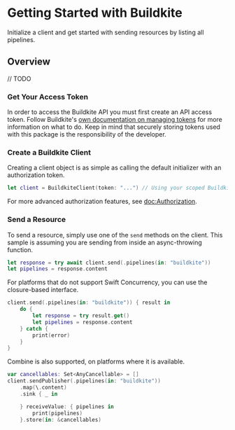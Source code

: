 # Getting Started with Buildkite

Initialize a client and get started with sending resources by listing all pipelines. 

## Overview

// TODO

### Get Your Access Token

In order to access the Buildkite API you must first create an API access token. Follow Buildkite's [own documentation on managing tokens](https://buildkite.com/docs/apis/managing-api-tokens) for more information on what to do. Keep in mind that securely storing tokens used with this package is the responsibility of the developer. 

### Create a Buildkite Client

Creating a client object is as simple as calling the default initializer with an authorization token. 

```swift
let client = BuildkiteClient(token: "...") // Using your scoped Buildkite API access token
```

For more advanced authorization features, see <doc:Authorization>.

### Send a Resource

To send a resource, simply use one of the `send` methods on the client. This sample is assuming you are sending from inside an async-throwing function. 

```swift
let response = try await client.send(.pipelines(in: "buildkite"))
let pipelines = response.content
```

For platforms that do not support Swift Concurrency, you can use the closure-based interface.

```swift
client.send(.pipelines(in: "buildkite")) { result in
    do {
        let response = try result.get()
        let pipelines = response.content
    } catch {
        print(error)
    }
}
```

Combine is also supported, on platforms where it is available.

```swift
var cancellables: Set<AnyCancellable> = []
client.sendPublisher(.pipelines(in: "buildkite"))
    .map(\.content)
    .sink { _ in

    } receiveValue: { pipelines in
        print(pipelines)
    }.store(in: &cancellables)
```

